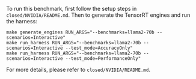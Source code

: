 To run this benchmark, first follow the setup steps in `closed/NVIDIA/README.md`. Then to generate the TensorRT engines and run the harness:

```
make generate_engines RUN_ARGS="--benchmarks=llama2-70b --scenarios=Interactive"
make run_harness RUN_ARGS="--benchmarks=llama2-70b --scenarios=Interactive --test_mode=AccuracyOnly"
make run_harness RUN_ARGS="--benchmarks=llama2-70b --scenarios=Interactive --test_mode=PerformanceOnly"
```

For more details, please refer to `closed/NVIDIA/README.md`.